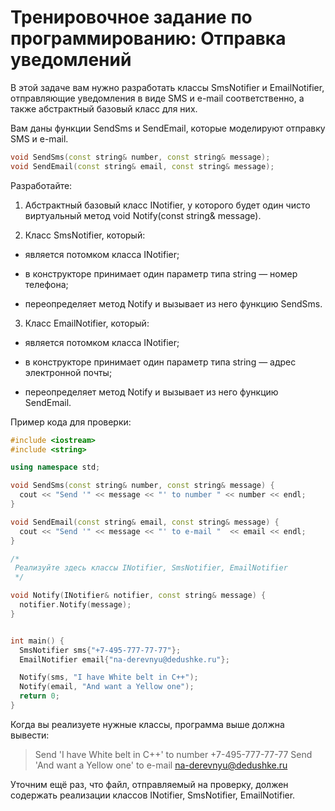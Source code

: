 # Тренировочное задание по программированию: Отправка уведомлений

В этой задаче вам нужно разработать классы SmsNotifier и EmailNotifier, отправляющие уведомления в виде SMS и e-mail соответственно, а также абстрактный базовый класс для них.

Вам даны функции SendSms и SendEmail, которые моделируют отправку SMS и e-mail.

```C++
void SendSms(const string& number, const string& message);
void SendEmail(const string& email, const string& message);
```

Разработайте:

1. Абстрактный базовый класс INotifier, у которого будет один чисто виртуальный метод void Notify(const string& message).

2. Класс SmsNotifier, который:

- является потомком класса INotifier;

- в конструкторе принимает один параметр типа string — номер телефона;

- переопределяет метод Notify и вызывает из него функцию SendSms.

3. Класс EmailNotifier, который:

- является потомком класса INotifier;

- в конструкторе принимает один параметр типа string — адрес электронной почты;

- переопределяет метод Notify и вызывает из него функцию SendEmail.

Пример кода для проверки:

```C++
#include <iostream>
#include <string>

using namespace std;

void SendSms(const string& number, const string& message) {
  cout << "Send '" << message << "' to number " << number << endl;
}

void SendEmail(const string& email, const string& message) {
  cout << "Send '" << message << "' to e-mail "  << email << endl;
}

/*
 Реализуйте здесь классы INotifier, SmsNotifier, EmailNotifier
 */

void Notify(INotifier& notifier, const string& message) {
  notifier.Notify(message);
}


int main() {
  SmsNotifier sms{"+7-495-777-77-77"};
  EmailNotifier email{"na-derevnyu@dedushke.ru"};

  Notify(sms, "I have White belt in C++");
  Notify(email, "And want a Yellow one");
  return 0;
}
```

Когда вы реализуете нужные классы, программа выше должна вывести:

> Send 'I have White belt in C++' to number +7-495-777-77-77
> Send 'And want a Yellow one' to e-mail na-derevnyu@dedushke.ru

Уточним ещё раз, что файл, отправляемый на проверку, должен содержать реализации классов INotifier, SmsNotifier, EmailNotifier.
